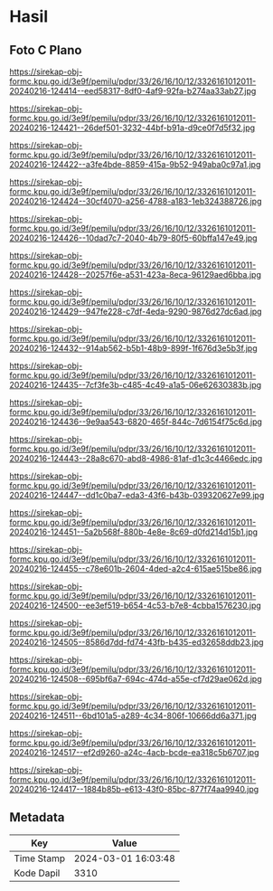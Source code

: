 # Hasil

## Foto C Plano

https://sirekap-obj-formc.kpu.go.id/3e9f/pemilu/pdpr/33/26/16/10/12/3326161012011-20240216-124414--eed58317-8df0-4af9-92fa-b274aa33ab27.jpg

https://sirekap-obj-formc.kpu.go.id/3e9f/pemilu/pdpr/33/26/16/10/12/3326161012011-20240216-124421--26def501-3232-44bf-b91a-d9ce0f7d5f32.jpg

https://sirekap-obj-formc.kpu.go.id/3e9f/pemilu/pdpr/33/26/16/10/12/3326161012011-20240216-124422--a3fe4bde-8859-415a-9b52-949aba0c97a1.jpg

https://sirekap-obj-formc.kpu.go.id/3e9f/pemilu/pdpr/33/26/16/10/12/3326161012011-20240216-124424--30cf4070-a256-4788-a183-1eb324388726.jpg

https://sirekap-obj-formc.kpu.go.id/3e9f/pemilu/pdpr/33/26/16/10/12/3326161012011-20240216-124426--10dad7c7-2040-4b79-80f5-60bffa147e49.jpg

https://sirekap-obj-formc.kpu.go.id/3e9f/pemilu/pdpr/33/26/16/10/12/3326161012011-20240216-124428--20257f6e-a531-423a-8eca-96129aed6bba.jpg

https://sirekap-obj-formc.kpu.go.id/3e9f/pemilu/pdpr/33/26/16/10/12/3326161012011-20240216-124429--947fe228-c7df-4eda-9290-9876d27dc6ad.jpg

https://sirekap-obj-formc.kpu.go.id/3e9f/pemilu/pdpr/33/26/16/10/12/3326161012011-20240216-124432--914ab562-b5b1-48b9-899f-1f676d3e5b3f.jpg

https://sirekap-obj-formc.kpu.go.id/3e9f/pemilu/pdpr/33/26/16/10/12/3326161012011-20240216-124435--7cf3fe3b-c485-4c49-a1a5-06e62630383b.jpg

https://sirekap-obj-formc.kpu.go.id/3e9f/pemilu/pdpr/33/26/16/10/12/3326161012011-20240216-124436--9e9aa543-6820-465f-844c-7d6154f75c6d.jpg

https://sirekap-obj-formc.kpu.go.id/3e9f/pemilu/pdpr/33/26/16/10/12/3326161012011-20240216-124443--28a8c670-abd8-4986-81af-d1c3c4466edc.jpg

https://sirekap-obj-formc.kpu.go.id/3e9f/pemilu/pdpr/33/26/16/10/12/3326161012011-20240216-124447--dd1c0ba7-eda3-43f6-b43b-039320627e99.jpg

https://sirekap-obj-formc.kpu.go.id/3e9f/pemilu/pdpr/33/26/16/10/12/3326161012011-20240216-124451--5a2b568f-880b-4e8e-8c69-d0fd214d15b1.jpg

https://sirekap-obj-formc.kpu.go.id/3e9f/pemilu/pdpr/33/26/16/10/12/3326161012011-20240216-124455--c78e601b-2604-4ded-a2c4-615ae515be86.jpg

https://sirekap-obj-formc.kpu.go.id/3e9f/pemilu/pdpr/33/26/16/10/12/3326161012011-20240216-124500--ee3ef519-b654-4c53-b7e8-4cbba1576230.jpg

https://sirekap-obj-formc.kpu.go.id/3e9f/pemilu/pdpr/33/26/16/10/12/3326161012011-20240216-124505--8586d7dd-fd74-43fb-b435-ed32658ddb23.jpg

https://sirekap-obj-formc.kpu.go.id/3e9f/pemilu/pdpr/33/26/16/10/12/3326161012011-20240216-124508--695bf6a7-694c-474d-a55e-cf7d29ae062d.jpg

https://sirekap-obj-formc.kpu.go.id/3e9f/pemilu/pdpr/33/26/16/10/12/3326161012011-20240216-124511--6bd101a5-a289-4c34-806f-10666dd6a371.jpg

https://sirekap-obj-formc.kpu.go.id/3e9f/pemilu/pdpr/33/26/16/10/12/3326161012011-20240216-124517--ef2d9260-a24c-4acb-bcde-ea318c5b6707.jpg

https://sirekap-obj-formc.kpu.go.id/3e9f/pemilu/pdpr/33/26/16/10/12/3326161012011-20240216-124417--1884b85b-e613-43f0-85bc-877f74aa9940.jpg


## Metadata

| Key        | Value               |
| ---------- | ------------------- |
| Time Stamp | 2024-03-01 16:03:48 |
| Kode Dapil | 3310                |



